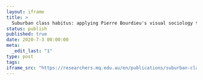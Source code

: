 ```yaml
---
layout: iframe
title: >
  Suburban class habitus: applying Pierre Bourdieu's visual sociology to the city
status: publish
published: true
date: 2020-7-3 00:00:00
meta:
  _edit_last: "1"
type: post
tags:
iframe_src: "https://researchers.mq.edu.au/en/publications/suburban-class-habitus-applying-pierre-bourdieus-visual-sociology"
---
```

        